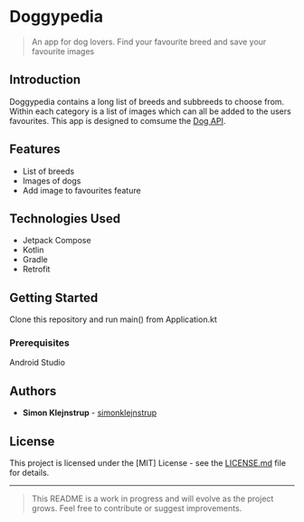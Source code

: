 # Doggypedia

> An app for dog lovers. Find your favourite breed and save your favourite images

## Introduction

Doggypedia contains a long list of breeds and subbreeds to choose from. Within each category is a list of images which can all be added to the users favourites.
This app is designed to comsume the [Dog API](https://dog.ceo/dog-api/).

## Features

- List of breeds
- Images of dogs
- Add image to favourites feature

## Technologies Used

- Jetpack Compose
- Kotlin
- Gradle
- Retrofit

## Getting Started

Clone this repository and run main() from Application.kt

### Prerequisites

Android Studio

## Authors

- **Simon Klejnstrup** - [simonklejnstrup](https://github.com/simonklejnstrup)

## License

This project is licensed under the [MIT] License - see the [LICENSE.md](LICENSE.md) file for details.


---

> This README is a work in progress and will evolve as the project grows. Feel free to contribute or suggest improvements.

